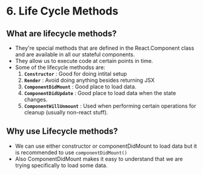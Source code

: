 # 6. Life Cycle Methods

## What are lifecycle methods?

- They're special methods that are defined in the React.Component class and are available in all our stateful components.
- They allow us to execute code at certain points in time.
- Some of the lifecycle methodss are:
  1. **`Constructor`** : Good for doing intital setup
  2. **`Render`** : Avoid doing anything besides returning JSX
  3. **`ComponentDidMount`** : Good place to load data.
  4. **`ComponentDidUpdate`** : Good place to load data when the state changes.
  5. **`ComponentWillUnmount`** : Used when performing certain operations for cleanup (usually non-react stuff).

## Why use Lifecycle methods?

- We can use either constructor or componentDidMount to load data but it is recommended to use `componentDidMount()`
- Also ComponentDidMount makes it easy to understand that we are trying specifically to load some data.